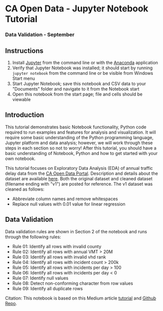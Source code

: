 # CA Open Data - Jupyter Notebook Tutorial

### Data Validation - September
## Instructions

1. Install [Jupyter](https://jupyter.org/install) from the command line or with the [Anaconda](https://www.anaconda.com/distribution/) application
2. Verify that Jupyter Notebook was installed; it should start by running `jupyter notebook` from the command line or be visible from Windows Start menu
3. Start Jupyter Notebook; save this notebook and CSV data to your "Documents" folder and navigate to it from the Notebook start 
4. Open this notebook from the start page; file and cells should be viewable

## Introduction

This tutorial demonstrates basic Notebook functionality, Python code required to run examples and features for analysis and visualization. It will require some basic understanding of the Python programming language, Jupyter platform and data analysis; however, we will work through these steps in each section so not to worry! After this tutorial, you should have a basic understanding of Notebook, Python and how to get started with your own notebook.

This tutorial focuses on Exploratory Data Analysis (EDA) of annual traffic delay data from the [CA Open Data Portal](https://data.ca.gov/). Description and details about the dataset are available [here](https://data.ca.gov/dataset/caltrans-annual-vehicle-delay). Both the original dataset and cleaned dataset (filename ending with "v1") are posted for reference. The v1 dataset was cleaned as follows:

* Abbreviate column names and remove whitespaces
* Replace null values with 0.01 value for linear regression

## Data Validation

Data validation rules are shown in Section 2 of the notebook and runs through the following rules:

* Rule 01: Identify all rows with invalid county
* Rule 02: Identify all rows with annual VMT > 20M
* Rule 03: Identify all rows with invalid vhd rank
* Rule 04: Identify all rows with incident count > 200k
* Rule 05: Identify all rows with incidents per day > 100
* Rule 06: Identify all rows with incidents per day < 0
* Rule 07: Identify null values
* Rule 08: Detect non-conforming character from row values
* Rule 09: Identify all duplicate rows

Citation: This notebook is based on this Medium article [tutorial](https://medium.com/python-pandemonium/introduction-to-exploratory-data-analysis-in-python-8b6bcb55c190) and [Github Repo](https://github.com/kadnan/EDA_Python/).
